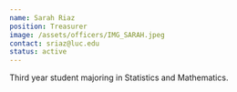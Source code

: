 ```yaml
---
name: Sarah Riaz
position: Treasurer
image: /assets/officers/IMG_SARAH.jpeg
contact: sriaz@luc.edu
status: active
---
```


Third year student majoring in Statistics and Mathematics.
